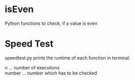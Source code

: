 # isEven
Python functions to check, if a value is even

# Speed Test
speedtest.py prints the runtime of each function in terminal.

n ... number of executions \
number ... number which has to be checked
